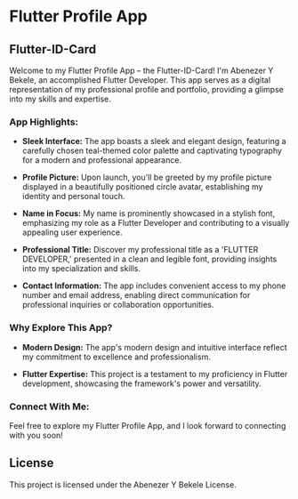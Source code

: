 # Flutter Profile App

## Flutter-ID-Card

Welcome to my Flutter Profile App – the Flutter-ID-Card! I'm Abenezer Y Bekele, an accomplished Flutter Developer. This app serves as a digital representation of my professional profile and portfolio, providing a glimpse into my skills and expertise.

### App Highlights:

- **Sleek Interface:** The app boasts a sleek and elegant design, featuring a carefully chosen teal-themed color palette and captivating typography for a modern and professional appearance.

- **Profile Picture:** Upon launch, you'll be greeted by my profile picture displayed in a beautifully positioned circle avatar, establishing my identity and personal touch.

- **Name in Focus:** My name is prominently showcased in a stylish font, emphasizing my role as a Flutter Developer and contributing to a visually appealing user experience.

- **Professional Title:** Discover my professional title as a 'FLUTTER DEVELOPER,' presented in a clean and legible font, providing insights into my specialization and skills.

- **Contact Information:** The app includes convenient access to my phone number and email address, enabling direct communication for professional inquiries or collaboration opportunities.

### Why Explore This App?

- **Modern Design:** The app's modern design and intuitive interface reflect my commitment to excellence and professionalism.

- **Flutter Expertise:** This project is a testament to my proficiency in Flutter development, showcasing the framework's power and versatility.

### Connect With Me:

Feel free to explore my Flutter Profile App, and I look forward to connecting with you soon!

## License

This project is licensed under the Abenezer Y Bekele License.
